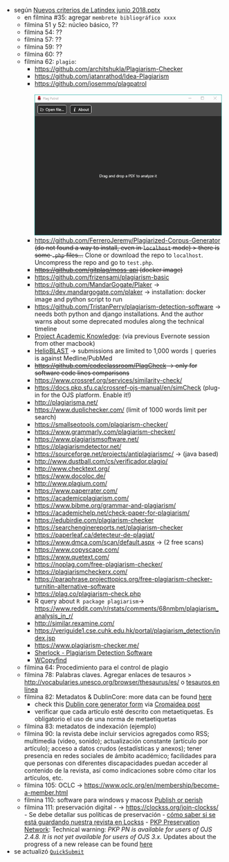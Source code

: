 * según [Nuevos criterios de Latindex junio 2018.pptx](https://bitbucket.org/imhicihu/temas-medievales-project/downloads/Nuevos_criterios_de_Latindex_junio_2018.pptx)
    - en filmina #35: agregar `membrete bibliográfico xxxx`
    - filmina 51 y 52: núcleo básico, ??
    - filmina 54: ??
    - filmina 57: ??
    - filmina 59: ??
    - filmina 60: ??
    - filmina 62: `plagio`:
        - https://github.com/architshukla/Plagiarism-Checker
        - https://github.com/jatanrathod/Idea-Plagiarism
        - https://github.com/josemmo/plagpatrol
    <BR></BR> 
      ![animation.gif](images/3092326125-demo.gif)
        - https://github.com/FerreroJeremy/Plagiarized-Corpus-Generator  ~~(do not found a way to install, even in `localhost` mode) > there is some `.php` files...~~ Clone or download the repo to `localhost`. Uncompress the repo and go to `test.php`.
        - ~~https://github.com/gitplag/moss-api  (docker image)~~
        - https://github.com/frizensami/plagiarism-basic
        - https://github.com/MandarGogate/Plaker  -> https://dev.mandargogate.com/plaker  -> installation: docker image and python script to run  
        - https://github.com/TristanPerry/plagiarism-detection-software -> needs both python and django installations. And the author warns about some deprecated modules along the technical timeline
        - [Project Academic Knowledge](https://www.microsoft.com/en-us/research/project/academic-knowledge/): (via previous Evernote session from other macbook)
        - [HelioBLAST](https://helioblast.heliotext.com/) -> submissions are limited to 1,000 words ∣ queries is against Medline/PubMed
        - ~~https://github.com/codeclassroom/PlagCheck -> only for software code lines comparisons~~
        - https://www.crossref.org/services/similarity-check/
        - https://docs.pkp.sfu.ca/crossref-ojs-manual/en/simCheck  (plug-in for the OJS platform. Enable it!)
        - http://plagiarisma.net/
        - https://www.duplichecker.com/ (limit of 1000 words limit per search)
        - https://smallseotools.com/plagiarism-checker/
        - https://www.grammarly.com/plagiarism-checker/
        - https://www.plagiarismsoftware.net/
        - https://plagiarismdetector.net/
        - https://sourceforge.net/projects/antiplagiarismc/ -> (java based)
        - http://www.dustball.com/cs/verificador.plagio/
        - http://www.checktext.org/
        - https://www.docoloc.de/
        - http://www.plagium.com/
        - https://www.paperrater.com/
        - https://academicplagiarism.com/
        - https://www.bibme.org/grammar-and-plagiarism/
        - https://academichelp.net/check-paper-for-plagiarism/
        - https://edubirdie.com/plagiarism-checker
        - https://searchenginereports.net/plagiarism-checker
        - https://paperleaf.ca/detecteur-de-plagiat/
        - https://www.dmca.com/scan/default.aspx -> (2 free scans)
        - https://www.copyscape.com/
        - https://www.quetext.com/
        - https://noplag.com/free-plagiarism-checker/
        - https://plagiarismcheckerx.com/
        - https://paraphrase.projecttopics.org/free-plagiarism-checker-turnitin-alternative-software
        - https://plag.co/plagiarism-check.php
        - R query about `R package plagiarism`-> https://www.reddit.com/r/rstats/comments/68nmbm/plagiarism_analysis_in_r/
        - http://similar.rexamine.com/
        - https://veriguide1.cse.cuhk.edu.hk/portal/plagiarism_detection/index.jsp
        - https://www.plagiarism-checker.me/
        - [Sherlock - Plagiarism Detection Software](https://warwick.ac.uk/fac/sci/dcs/research/ias/software/sherlock/)
        - [WCopyfind](https://plagiarism.bloomfieldmedia.com/software/wcopyfind/)
    - filmina 64: Procedimiento para el control de plagio
    - filmina 78: Palabras claves. Agregar enlaces de tesauros > http://vocabularies.unesco.org/browser/thesaurus/es/ o [tesauros en línea](http://donruper.blogspot.com/2014/08/tesauros-disponibles-gratuitamente.html)
    - filmina 82: Metadatos & DublinCore: more data can be found [here](https://www.dublincore.org/specifications/dublin-core/dc-html/)
        - check this [Dublin core generator form](https://www.cromaidea.com/dublin-core/en-dublin-core.php) via [Cromaidea post](https://www.cromaidea.com/blog/posicionamiento-seo-con-la-utlizacion-de-dublin-core-metadata.html)
        - verificar que cada artículo esté descrito con metaetiquetas. Es obligatorio el uso de una norma de metaetiquetas
    - filmina 83: metadatos de indexación (ejemplo)
    - filmina 90: la revista debe incluir servicios agregados como RSS; multimedia (video, sonido); actualización constante (artículo por artículo); acceso a datos crudos (estadísticas y anexos); tener presencia en redes sociales de ámbito académico; facilidades para que personas con diferentes discapacidades puedan acceder al contenido de la revista, así como indicaciones sobre cómo citar los artículos, etc.
    - filmina 105: OCLC -> https://www.oclc.org/en/membership/become-a-member.html
    - filmina 110: software para windows y macosx [Publish or perish](https://harzing.com/resources/publish-or-perish)
    - filmina 111: preservación digital 
            - -> https://clockss.org/join-clockss/  
            - Se debe detallar sus políticas de preservación
            - [cómo saber si se está guardando nuestra revista en Lockss](https://forum.pkp.sfu.ca/t/como-saber-si-los-articulos-de-nuestra-revista-se-estan-guardando-en-lockss/47063)
            - [PKP Preservation Network](https://pkp.sfu.ca/pkp-pn/): Technical warning: _PKP PN is available for users of OJS 2.4.8. It is not yet available for users of OJS 3.x._ Updates about the progress of a new release can be found [here](https://forum.pkp.sfu.ca/t/installation-of-pkp-pln-plugin-in-ojs-3-0-2/32728/9)
* se actualizó [`QuickSubmit`](https://github.com/pkp/quickSubmit)
